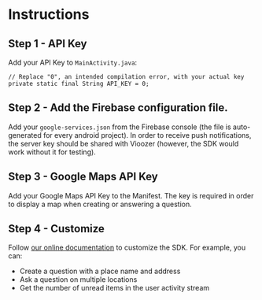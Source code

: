 # Instructions

## Step 1 - API Key

Add your API Key to `MainActivity.java`:

    // Replace "0", an intended compilation error, with your actual key
    private static final String API_KEY = 0;  

## Step 2 - Add the Firebase configuration file.
Add your `google-services.json` from the Firebase console (the file is auto-generated for every android project). In order to receive push notifications, the server key should be shared with Vioozer (however, the SDK would work without it for testing).

## Step 3 - Google Maps API Key
Add your Google Maps API Key to the Manifest. The key is required in order to display a map when creating or answering a question.

## Step 4 - Customize

Follow [our online documentation](https://developer.vioozer.com/android.html) to customize the SDK. For example, you can:

* Create a question with a place name and address
* Ask a question on multiple locations
* Get the number of unread items in the user activity stream
